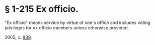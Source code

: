 # § 1-215 Ex officio.

<p>"Ex officio" means service by virtue of one's office and includes voting privileges for ex officio members unless otherwise provided.</p><p>2005, c. <a href='http://lis.virginia.gov/cgi-bin/legp604.exe?051+ful+CHAP0839'>839</a>.</p>